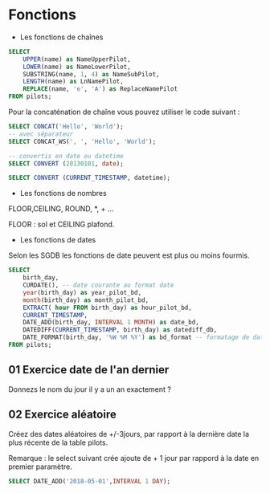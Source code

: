 # Fonctions

- Les fonctions de chaînes 

```sql
SELECT 
    UPPER(name) as NameUpperPilot,
    LOWER(name) as NameLowerPilot,
    SUBSTRING(name, 1, 4) as NameSubPilot,
    LENGTH(name) as LnNamePilot,
    REPLACE(name, 'e', 'A') as ReplaceNamePilot
FROM pilots;
```

Pour la concaténation de chaîne vous pouvez utiliser le code suivant :

```sql
SELECT CONCAT('Hello', 'World');
-- avec séparateur
SELECT CONCAT_WS(', ', 'Hello', 'World');

-- convertis en date ou datetime
SELECT CONVERT (20130101, date);

SELECT CONVERT (CURRENT_TIMESTAMP, datetime);
```

- Les fonctions de nombres

FLOOR,CEILING, ROUND, *, + ... 

FLOOR : sol et CEILING plafond.

- Les fonctions de dates

Selon les SGDB les fonctions de date peuvent est plus ou moins fourmis.

```sql
SELECT 
    birth_day,
    CURDATE(), -- date courante au format date
    year(birth_day) as year_pilot_bd,
    month(birth_day) as month_pilot_bd,
    EXTRACT( hour FROM birth_day) as hour_pilot_bd,
    CURRENT_TIMESTAMP,
    DATE_ADD(birth_day, INTERVAL 1 MONTH) as date_bd,
    DATEDIFF(CURRENT_TIMESTAMP, birth_day) as datediff_db,
    DATE_FORMAT(birth_day, '%W %M %Y') as bd_format -- formatage de date ISO diffère selon les SGBD
FROM pilots;
```

## 01 Exercice date de l'an dernier

Donnezs le nom du jour il y a un an exactement ?

## 02 Exercice aléatoire

Créez des dates aléatoires de +/-3jours, par rapport à la dernière date la plus récente de la table pilots.

Remarque : le select suivant crée ajoute de + 1 jour par rappord à la date en premier paramètre.

```sql
SELECT DATE_ADD('2018-05-01',INTERVAL 1 DAY);
```
